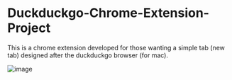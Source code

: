 # Duckduckgo-Chrome-Extension-Project
This is a chrome extension developed for those wanting a simple tab (new tab) designed after the duckduckgo browser (for mac).



![image](https://github.com/user-attachments/assets/c7070143-9d00-4e95-b414-df71a5586f04)
